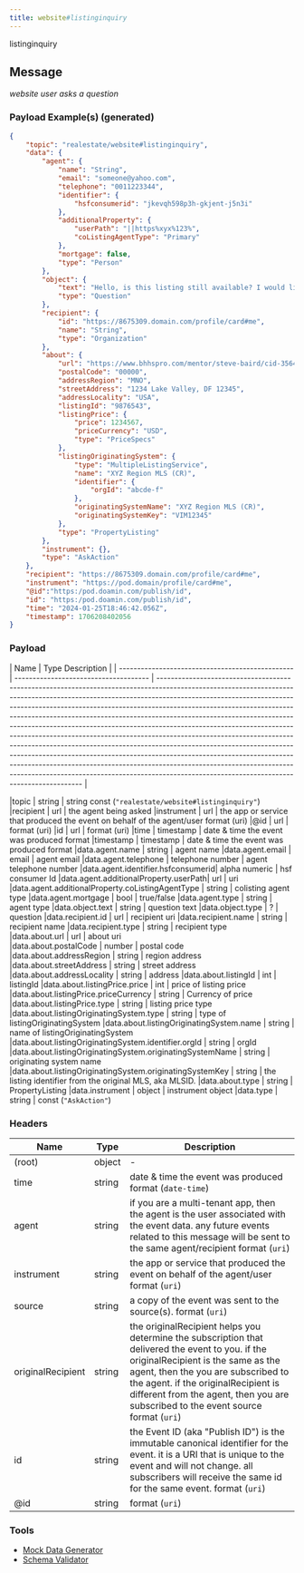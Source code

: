 ```yaml
---
title: website#listinginquiry
---
```

listinginquiry
## Message

_website user asks a question_

### Payload Example(s) (generated)

```json
{   
    "topic": "realestate/website#listinginquiry",
    "data": {
        "agent": {
            "name": "String",
            "email": "someone@yahoo.com",
            "telephone": "0011223344",
            "identifier": {
                "hsfconsumerid": "jkevqh598p3h-gkjent-j5n3i"
            },
            "additionalProperty": {
                "userPath": "||https%xyx%123%",
                "coListingAgentType": "Primary"
            },
            "mortgage": false,
            "type": "Person"
        },
        "object": {
            "text": "Hello, is this listing still available? I would like more information about 7158 Golden. Thank you! ",
            "type": "Question"
        },
        "recipient": {
            "id": "https://8675309.domain.com/profile/card#me",
            "name": "String",
            "type": "Organization"
        },
        "about": {
            "url": "https://www.bhhspro.com/mentor/steve-baird/cid-356481/oh/889-hartford-drive-44035/pid-338005633",
            "postalCode": "00000",
            "addressRegion": "MNO",
            "streetAddress": "1234 Lake Valley, DF 12345",
            "addressLocality": "USA",
            "listingId": "9876543",
            "listingPrice": {
                "price": 1234567,
                "priceCurrency": "USD",
                "type": "PriceSpecs"
            },
            "listingOriginatingSystem": {
                "type": "MultipleListingService",
                "name": "XYZ Region MLS (CR)",
                "identifier": {
                    "orgId": "abcde-f"
                },
                "originatingSystemName": "XYZ Region MLS (CR)",
                "originatingSystemKey": "VIM12345"
            },
            "type": "PropertyListing"
        },
        "instrument": {},
        "type": "AskAction"
    },
    "recipient": "https://8675309.domain.com/profile/card#me",
    "instrument": "https://pod.domain/profile/card#me",
    "@id":"https:/pod.doamin.com/publish/id",
    "id": "https:/pod.doamin.com/publish/id",
    "time": "2024-01-25T18:46:42.056Z",
    "timestamp": 1706208402056
}
```

### Payload

| Name                                             | Type                           Description                                                                                                                                                                                                                                                                                                                                                                                                                                                                                                                                                                                                                                                                                                                                                                                                                                                           |
| ------------------------------------------------ | ------------------------------------- | --------------------------------------------------------------------------------------------------------------------------------------------------------------------------------------------------------------------------------------------------------------------------------------------------------------------------------------------------------------------------------------------------------------------------------------------------------------------------------------------------------------------------------------------------------------------------------------------------------------------------------------------------------------------------------------------------------------------------------------------------------------------------------------------------------------------------------------------------------------------- |

|topic                          |  string                           | string const (`"realestate/website#listinginquiry"`)   
|recipient                      | url                               | the agent being asked
|instrument                     | url                               | the app or service that produced the event on behalf of the agent/user format (uri)
|@id                            | url                               | format (uri)
|id                             | url                               | format (uri)
|time                           | timestamp                         | date & time the event was produced format
|timestamp                      | timestamp                         | date & time the event was produced format
|data.agent.name                |  string                           | agent name
|data.agent.email               | email                             | agent email
|data.agent.telephone           | telephone number                  | agent telephone number
|data.agent.identifier.hsfconsumerid|  alpha numeric                | hsf consumer Id
|data.agent.additionalProperty.userPath| url                        | uri
|data.agent.additionalProperty.coListingAgentType | string          | colisting agent type
|data.agent.mortgage            | bool                              | true/false
|data.agent.type                | string                            | agent type
|data.object.text               | string                            | question text
|data.object.type               | ?                                 | question
|data.recipient.id              | url                               | recipient uri 
|data.recipient.name            | string                            | recipient name
|data.recipient.type            | string                            | recipient type                    
|data.about.url                 | url                               | about uri  
|data.about.postalCode          | number                            | postal code       
|data.about.addressRegion       | string                            | region address
|data.about.streetAddress       | string                            | street address
|data.about.addressLocality     | string                            | address
|data.about.listingId           | int                               | listingId
|data.about.listingPrice.price  | int                               | price of listing price
|data.about.listingPrice.priceCurrency | string                     | Currency of price
|data.about.listingPrice.type   | string                            | listing price type      
|data.about.listingOriginatingSystem.type | string                  | type of listingOriginatingSystem 
|data.about.listingOriginatingSystem.name | string                  | name of listingOriginatingSystem
|data.about.listingOriginatingSystem.identifier.orgId | string      | orgId
|data.about.listingOriginatingSystem.originatingSystemName | string | originating system name
|data.about.listingOriginatingSystem.originatingSystemKey  | string | the listing identifier from the original MLS, aka MLSID.
|data.about.type                | string                            | PropertyListing
|data.instrument                | object                            | instrument object
|data.type                      | string                            | const (`"AskAction"`) 
                                                

### Headers

| Name              | Type   | Description                                                                                                                                                                                                                                                                                               |
| ----------------- | ------ | --------------------------------------------------------------------------------------------------------------------------------------------------------------------------------------------------------------------------------------------------------------------------------------------------------- |
| (root)            | object | -                                                                                                                                                                                                                                                                                                         |
| time              | string | date & time the event was produced format (`date-time`)                                                                                                                                                                                                                                                   |
| agent             | string | if you are a multi-tenant app, then the agent is the user associated with the event data. any future events related to this message will be sent to the same agent/recipient format (`uri`)                                                                                                               |
| instrument        | string | the app or service that produced the event on behalf of the agent/user format (`uri`)                                                                                                                                                                                                                     |
| source            | string | a copy of the event was sent to the source(s). format (`uri`)                                                                                                                                                                                                                                             |
| originalRecipient | string | the originalRecipient helps you determine the subscription that delivered the event to you. if the originalRecipient is the same as the agent, then the you are subscribed to the agent. if the originalRecipient is different from the agent, then you are subscribed to the event source format (`uri`) |
| id                | string | the Event ID (aka "Publish ID") is the immutable canonical identifier for the event. it is a URI that is unique to the event and will not change. all subscribers will receive the same id for the same event. format (`uri`)                                                                             |
| @id               | string | format (`uri`)                                                                                                                                                                                                                                                                                            |

### Tools

- [Mock Data Generator](/tools/mock-data-generator)
- [Schema Validator](/tools/validate)
